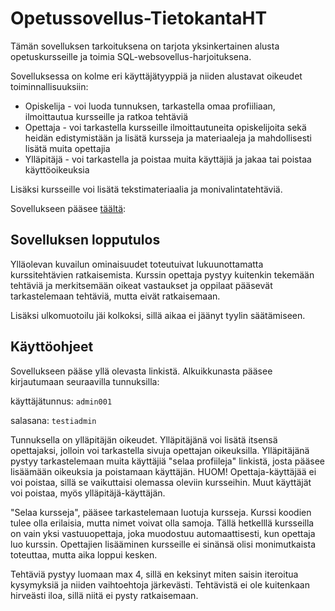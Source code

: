 # Opetussovellus-TietokantaHT

Tämän sovelluksen tarkoituksena on tarjota yksinkertainen alusta opetuskursseille ja toimia SQL-websovellus-harjoituksena. 

Sovelluksessa on kolme eri käyttäjätyyppiä ja niiden alustavat oikeudet toiminnallisuuksiin: 
* Opiskelija - voi luoda tunnuksen, tarkastella omaa profiiliaan, ilmoittautua kursseille ja ratkoa tehtäviä
* Opettaja - voi tarkastella kursseille ilmoittautuneita opiskelijoita sekä heidän edistymistään ja lisätä kursseja ja materiaaleja ja mahdollisesti lisätä muita opettajia
* Ylläpitäjä - voi tarkastella ja poistaa muita käyttäjiä ja jakaa tai poistaa käyttöoikeuksia
  
Lisäksi kursseille voi lisätä tekstimateriaalia ja monivalintatehtäviä.

Sovellukseen pääsee [täältä](https://tietokanta-opetussovellus.herokuapp.com/):


## Sovelluksen lopputulos

Ylläolevan kuvailun ominaisuudet toteutuivat lukuunottamatta kurssitehtävien ratkaisemista. Kurssin opettaja pystyy kuitenkin tekemään tehtäviä ja merkitsemään oikeat vastaukset ja oppilaat pääsevät tarkastelemaan tehtäviä, mutta eivät ratkaisemaan.

Lisäksi ulkomuotoilu jäi kolkoksi, sillä aikaa ei jäänyt tyylin säätämiseen.

## Käyttöohjeet

Sovellukseen pääse yllä olevasta linkistä. Alkuikkunasta pääsee kirjautumaan seuraavilla tunnuksilla:

käyttäjätunnus: ```admin001```

salasana: ```testiadmin```

Tunnuksella on ylläpitäjän oikeudet. Ylläpitäjänä voi lisätä itsensä opettajaksi, jolloin voi tarkastella sivuja opettajan oikeuksilla. Ylläpitäjänä pystyy tarkastelemaan muita käyttäjiä "selaa profiileja" linkistä, josta pääsee lisäämään oikeuksia ja poistamaan käyttäjän. HUOM! Opettaja-käyttäjää ei voi poistaa, sillä se vaikuttaisi olemassa oleviin kursseihin. Muut käyttäjät voi poistaa, myös ylläpitäjä-käyttäjän.

"Selaa kursseja", pääsee tarkastelemaan luotuja kursseja. Kurssi koodien tulee olla erilaisia, mutta nimet voivat olla samoja. Tällä hetkelllä kursseilla on vain yksi vastuuopettaja, joka muodostuu automaattisesti, kun opettaja luo kurssin. Opettajien lisääminen kursseille ei sinänsä olisi monimutkaista toteuttaa, mutta aika loppui kesken.

Tehtäviä pystyy luomaan max 4, sillä en keksinyt miten saisin iteroitua kysymyksiä ja niiden vaihtoehtoja järkevästi. Tehtävistä ei ole kuitenkaan hirveästi iloa, sillä niitä ei pysty ratkaisemaan.
